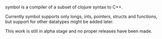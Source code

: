 symbol is a compiler of a subset of clojure syntax to C++.

Currently symbol supports only longs, ints, pointers, structs and functions, but support for other datatypes might be added later.

This work is still in alpha stage and no proper releases have been made.
